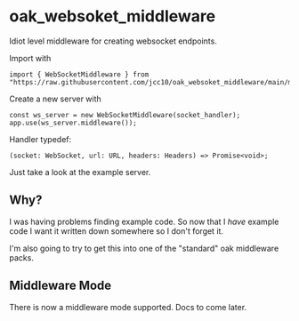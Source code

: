 # oak_websoket_middleware
Idiot level middleware for creating websocket endpoints.

Import with
```
import { WebSocketMiddleware } from "https://raw.githubusercontent.com/jcc10/oak_websoket_middleware/main/mod.ts";
```

Create a new server with
```
const ws_server = new WebSocketMiddleware(socket_handler);
app.use(ws_server.middleware());
```

Handler typedef:
```
(socket: WebSocket, url: URL, headers: Headers) => Promise<void>;
```

Just take a look at the example server.

## Why?
I was having problems finding example code. So now that I *have* example code I want it written down somewhere so I don't forget it.

I'm also going to try to get this into one of the "standard" oak middleware packs.


## Middleware Mode
There is now a middleware mode supported. Docs to come later.